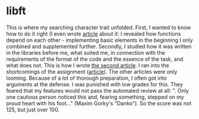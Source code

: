 # libft

This is where my searching character trait unfolded. First, I wanted to know how to do it right (I even wrote [article](https://github.com/zapisator/My-articles-at-_-42-_-forum/blob/master/libft_puzzles.md) about it: I revealed how functions depend on each other - implementing basic elements in the beginning I only combined and supplemented further. Secondly, I studied how it was written in the libraries before me, what suited me, in connection with the requirements of the format of the code and the essence of the task, and what does not. This is how I wrote [the second article](https://github.com/zapisator/My-articles-at-_-42-_-forum/blob/master/strlcat.md). I ran into the shortcomings of the assignment ([article](https://github.com/zapisator/My-articles-at-_-42-_-forum/blob/master/article_preparation/%D0%9E%D1%88%D0%B8%D0%B1%D0%BA%D0%B8%20%D0%B2%20libft.odt)). The other articles were only looming. Because of a lot of thorough preparation, I often got into arguments at the defense. I was punished with low grades for this. They feared that my features would not pass the automated review at all: ". Only one cautious person noticed this and, fearing something, stepped on my proud heart with his foot..." (Maxim Gorky's "Danko"). So the score was not 125, but just over 100.
